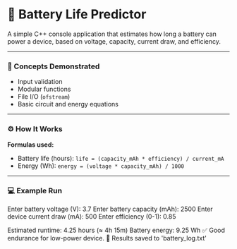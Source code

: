 # 🔋 Battery Life Predictor

A simple C++ console application that estimates how long a battery can power a device, based on voltage, capacity, current draw, and efficiency.

---

### 🧠 Concepts Demonstrated
- Input validation
- Modular functions
- File I/O (`ofstream`)
- Basic circuit and energy equations

---

### ⚙️ How It Works
**Formulas used:**
- Battery life (hours): `life = (capacity_mAh * efficiency) / current_mA`
- Energy (Wh): `energy = (voltage * capacity_mAh) / 1000`

---

### 💻 Example Run
Enter battery voltage (V): 3.7
Enter battery capacity (mAh): 2500
Enter device current draw (mA): 500
Enter efficiency (0-1): 0.85

Estimated runtime: 4.25 hours (≈ 4h 15m)
Battery energy: 9.25 Wh
✅ Good endurance for low-power device.
📁 Results saved to 'battery_log.txt'
